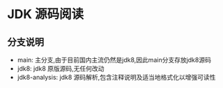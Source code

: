 # JDK 源码阅读

## 分支说明

- main: 主分支,由于目前国内主流仍然是jdk8,因此main分支存放jdk8源码
- jdk8: jdk8 原版源码,无任何改动
- jdk8-analysis: jdk8 源码解析,包含注释说明及适当地格式化以增强可读性